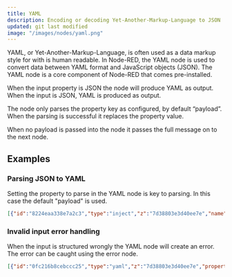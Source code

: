 ```yaml
---
title: YAML
description: Encoding or decoding Yet-Another-Markup-Language to JSON
updated: git last modified
image: "/images/nodes/yaml.png"
---
```


YAML, or Yet-Another-Markup-Language, is often used as a data markup style for
with is human readable. In Node-RED, the YAML node is used to convert data between
YAML format and JavaScript objects (JSON). The YAML node is a core component of Node-RED
that comes pre-installed.

When the input property is JSON the node will produce YAML as output. When the
input is JSON, YAML is produced as output.

The node only parses the property key as configured, by default “payload”. When
the parsing is successful it replaces the property value.

When no payload is passed into the node it passes the full message on to the next node.

## Examples

### Parsing JSON to YAML

Setting the property to parse in the YAML node is key to parsing. In this case
the default "payload" is used.

```json
[{"id":"8224eaa338e7a2c3","type":"inject","z":"7d38803e3d40ee7e","name":"","props":[{"p":"payload"}],"repeat":"","crontab":"","once":false,"onceDelay":0.1,"topic":"","payload":"foo: bar","payloadType":"str","x":170,"y":100,"wires":[["a712adf965a1708b"]]},{"id":"a712adf965a1708b","type":"yaml","z":"7d38803e3d40ee7e","property":"payload","name":"Parse YAML to JSON","x":360,"y":100,"wires":[["5d2462e3cc9374f7"]]},{"id":"5d2462e3cc9374f7","type":"debug","z":"7d38803e3d40ee7e","name":"Debug: Output JSON","active":true,"tosidebar":true,"console":false,"tostatus":false,"complete":"payload","targetType":"msg","statusVal":"","statusType":"auto","x":600,"y":100,"wires":[]}]
```

### Invalid input error handling

When the input is structured wrongly the YAML node will create an error. The
error can be caught using the error node.

```json
[{"id":"0fc216b8cebccc25","type":"yaml","z":"7d38803e3d40ee7e","property":"payload","name":"Input invalid","x":370,"y":420,"wires":[[]]},{"id":"a0dc30d8f5225962","type":"inject","z":"7d38803e3d40ee7e","name":"","props":[{"p":"payload"}],"repeat":"","crontab":"","once":false,"onceDelay":0.1,"topic":"","payload":"foo: \"bar","payloadType":"str","x":180,"y":420,"wires":[["0fc216b8cebccc25"]]},{"id":"c9a3f66e67b41ad4","type":"debug","z":"7d38803e3d40ee7e","name":"Caught error","active":true,"tosidebar":true,"console":false,"tostatus":false,"complete":"payload","targetType":"msg","statusVal":"","statusType":"auto","x":370,"y":500,"wires":[]},{"id":"6e3ba1ebc7beaf81","type":"catch","z":"7d38803e3d40ee7e","name":"","scope":["a0dc30d8f5225962"],"uncaught":false,"x":190,"y":500,"wires":[["c9a3f66e67b41ad4"]]}]
```
